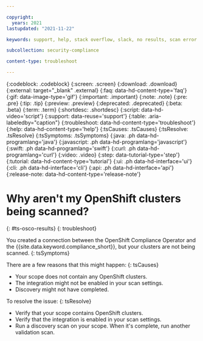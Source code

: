 ```yaml
---

copyright:
  years: 2021
lastupdated: "2021-11-22"

keywords: support, help, stack overflow, slack, no results, scan error

subcollection: security-compliance

content-type: troubleshoot

---
```


{:codeblock: .codeblock}
{:screen: .screen}
{:download: .download}
{:external: target="_blank" .external}
{:faq: data-hd-content-type='faq'}
{:gif: data-image-type='gif'}
{:important: .important}
{:note: .note}
{:pre: .pre}
{:tip: .tip}
{:preview: .preview}
{:deprecated: .deprecated}
{:beta: .beta}
{:term: .term}
{:shortdesc: .shortdesc}
{:script: data-hd-video='script'}
{:support: data-reuse='support'}
{:table: .aria-labeledby="caption"}
{:troubleshoot: data-hd-content-type='troubleshoot'}
{:help: data-hd-content-type='help'}
{:tsCauses: .tsCauses}
{:tsResolve: .tsResolve}
{:tsSymptoms: .tsSymptoms}
{:java: .ph data-hd-programlang='java'}
{:javascript: .ph data-hd-programlang='javascript'}
{:swift: .ph data-hd-programlang='swift'}
{:curl: .ph data-hd-programlang='curl'}
{:video: .video}
{:step: data-tutorial-type='step'}
{:tutorial: data-hd-content-type='tutorial'}
{:ui: .ph data-hd-interface='ui'}
{:cli: .ph data-hd-interface='cli'}
{:api: .ph data-hd-interface='api'}
{:release-note: data-hd-content-type='release-note'}

# Why aren't my OpenShift clusters being scanned?
{: #ts-osco-results}
{: troubleshoot} 

You created a connection between the OpenShift Compliance Operator and the {{site.data.keyword.compliance_short}}, but your clusters are not being scanned.
{: tsSymptoms} 

There are a few reasons that this might happen:
{: tsCauses}

* Your scope does not contain any OpenShift clusters.
* The integration might not be enabled in your scan settings.
* Discovery might not have completed.

To resolve the issue:
{: tsResolve}

* Verify that your scope contains OpenShift clusters.
* Verify that the integration is enabled in your scan settings.
* Run a discovery scan on your scope. When it's complete, run another validation scan.

